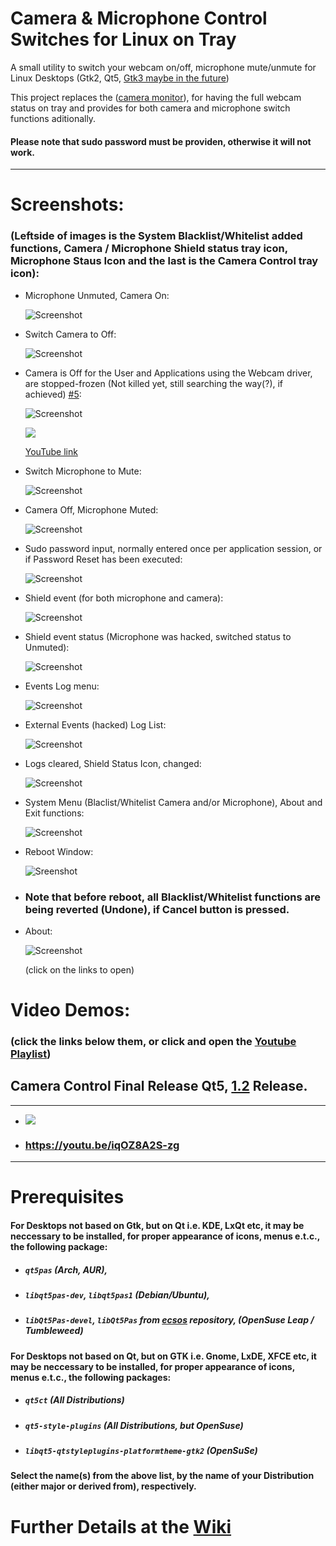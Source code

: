 # Camera & Microphone Control Switches for Linux on Tray

A small utility to switch your webcam on/off, microphone mute/unmute for Linux Desktops (Gtk2, Qt5, [Gtk3 maybe in the future](https://gitlab.com/psposito/camera-control-webcam-switch-indicator/issues/4))

This project replaces the ([camera monitor](https://launchpad.net/cameramonitor)), for having the full webcam status on tray and provides for both camera and microphone switch functions aditionally.

#### Please note that sudo password must be providen, otherwise it will not work. 

--------------------------------------------------------------------------------------------------------------------------------------------------------------------

# Screenshots: 
### (Leftside of images is the System Blacklist/Whitelist added functions, Camera / Microphone Shield status tray icon, Microphone Staus Icon and the last is the Camera Control tray icon):

- Microphone Unmuted, Camera On:

    ![Screenshot](https://imgur.com/LR9EsOP.png)

- Switch Camera to Off:
    
    ![Screenshot](https://imgur.com/mzLaFmi.png) 

- Camera is Off for the User and Applications using the Webcam driver, are stopped-frozen (Not killed yet, still searching the way(?), if achieved) [#5](https://gitlab.com/psposito/camera-control-webcam-switch-indicator/issues/5):

    ![Screenshot](https://imgur.com/f18C2WU.png)
    
    [![](http://img.youtube.com/vi/ncFUDIMkdpw/0.jpg)](http://www.youtube.com/watch?v=ncFUDIMkdpw "Issue #5")
    
    [YouTube link](https://youtu.be/ncFUDIMkdpw)

- Switch Microphone to Mute:
    
    ![Screenshot](https://imgur.com/X59w7Qq.png)

- Camera Off, Microphone Muted:

    ![Screenshot](https://imgur.com/Edhnlmr.png)

- Sudo password input, normally entered once per application session, or if Password Reset has been executed:
    
    ![Screenshot](https://imgur.com/kJgWbmI.png)   

- Shield event (for both microphone and camera):
    
    ![Screenshot](https://imgur.com/wbHBcjG.png)

- Shield event status (Microphone was hacked, switched status to Unmuted):

    ![Screenshot](https://imgur.com/YGnCAdy.png)
    
- Events Log menu:
    
    ![Screenshot](https://imgur.com/K4O5yaY.png)

- External Events (hacked) Log List:
    
    ![Screenshot](https://imgur.com/5f5K4d8.png)

- Logs cleared, Shield Status Icon, changed:

    ![Screenshot](https://imgur.com/yAnk8Mw.png)

- System Menu (Blaclist/Whitelist Camera and/or Microphone), About and Exit functions: 

    ![Screenshot](https://imgur.com/4kG1dCN.png)
    
- Reboot Window: 

    ![Sreenshot](https://imgur.com/eGKNVKC.png)
    
- ### Note that before reboot, all Blacklist/Whitelist functions are being reverted (Undone), if Cancel button is pressed.

- About: 

    ![Screenshot](https://imgur.com/JQbK2EP.png)
    
    (click on the links to open)

# Video Demos: 

### (click the links below them, or click and open the [Youtube Playlist](https://www.youtube.com/playlist?list=PLAG2B-41QEHVhg2O8flo-gUIE1Mfg8iRt))

##   Camera Control Final Release Qt5, [1.2](https://gitlab.com/psposito/camera-control-webcam-switch-indicator/-/tags/1.2) Release.
-----------------------------------------------------------------------------------------------------------------------------------------------------------------------
-   [![](http://img.youtube.com/vi/iqOZ8A2S-zg/0.jpg)](http://www.youtube.com/watch?v=iqOZ8A2S-zg "CameraControl-1.2")

-   ### https://youtu.be/iqOZ8A2S-zg

----------------------------------------------------------------------------------------------------------------------------------------------------------------------
# Prerequisites 

#### For Desktops not based on Gtk, but on Qt i.e. KDE, LxQt etc, it may be neccessary to be installed, for proper appearance of icons, menus e.t.c., the following package: 

- ##### `qt5pas` (Arch, AUR), 
- ##### `libqt5pas-dev`, `libqt5pas1` (Debian/Ubuntu),
- ##### `libQt5Pas-devel`, `libQt5Pas` from [ecsos](http://download.opensuse.org/repositories/home:/ecsos/) repository, (OpenSuse Leap / Tumbleweed)

#### For Desktops not based on Qt, but on GTK i.e. Gnome, LxDE, XFCE etc, it may be neccessary to be installed, for proper appearance of icons, menus e.t.c., the following packages: 

- ##### `qt5ct` (All Distributions)
- ##### `qt5-style-plugins` (All Distributions, but OpenSuse)
- ##### `libqt5-qtstyleplugins-platformtheme-gtk2` (OpenSuSe) 


#### Select the name(s) from the above list, by the name of your Distribution (either major or derived from), respectively.

# Further Details at the [Wiki](https://gitlab.com/psposito/camera-control-webcam-switch-indicator/-/wikis/Project-History-and-other-Details)